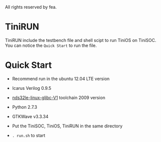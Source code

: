 All rights reserved by fea.

TiniRUN
=======

TiniRUN include the testbench file and shell scipt to run TiniOS on TiniSOC.
You can notice the `Quick Start` to run the file.

Quick Start
===========

* Recommend run in the ubuntu 12.04 LTE version

* Icarus Verilog 0.9.5

* [nds32le-linux-glibc-V1](http://goo.gl/Kvdpu1) toolchain 2009 version

* Python 2.7.3

* GTKWave v3.3.34

* Put the TiniSOC, TiniOS, TiniRUN in the same directory

* `. run.sh` to start
